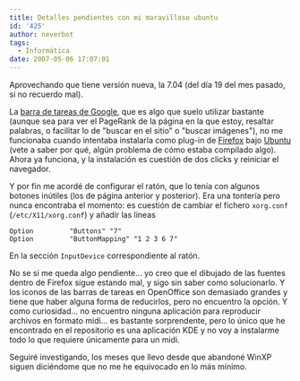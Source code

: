 ```yaml
---
title: Detalles pendientes con mi maravilloso ubuntu
id: '425'
author: neverbot
tags:
  - Informática
date: 2007-05-06 17:07:01
---
```


Aprovechando que tiene versión nueva, la 7.04 (del día 19 del mes pasado, si no recuerdo mal).

La [barra de tareas de Google](http://toolbar.google.com/), que es algo que suelo utilizar bastante (aunque sea para ver el PageRank de la página en la que estoy, resaltar palabras, o facilitar lo de "buscar en el sitio" o "buscar imágenes"), no me funcionaba cuando intentaba instalarla como plug-in de [Firefox](http://www.mozilla-europe.org/es/products/firefox/) bajo [Ubuntu](http://www.ubuntu.com/) (vete a saber por qué, algún problema de cómo estaba compilado algo). Ahora ya funciona, y la instalación es cuestión de dos clicks y reiniciar el navegador.

Y por fin me acordé de configurar el ratón, que lo tenía con algunos botones inútiles (los de página anterior y posterior). Era una tontería pero nunca encontraba el momento: es cuestión de cambiar el fichero `xorg.conf` (`/etc/X11/xorg.conf`) y añadir las líneas

```
Option         "Buttons" "7"
Option         "ButtonMapping" "1 2 3 6 7"
```

En la sección `InputDevice` correspondiente al ratón.

No se si me queda algo pendiente... yo creo que el dibujado de las fuentes dentro de Firefox sigue estando mal, y sigo sin saber como solucionarlo. Y los iconos de las barras de tareas en OpenOffice son demasiado grandes y tiene que haber alguna forma de reducirlos, pero no encuentro la opción. Y como curiosidad... no encuentro ninguna aplicación para reproducir archivos en formato midi... es bastante sorprendente, pero lo único que he encontrado en el repositorio es una aplicación KDE y no voy a instalarme todo lo que requiere únicamente para un midi.

Seguiré investigando, los meses que llevo desde que abandoné WinXP siguen diciéndome que no me he equivocado en lo más mínimo.
